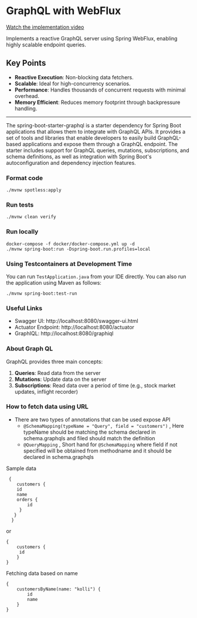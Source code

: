 # GraphQL with WebFlux

[Watch the implementation video](https://www.youtube.com/watch?v=kVSYVhmvNCI&t=876s)

Implements a reactive GraphQL server using Spring WebFlux, enabling highly scalable endpoint queries.

## Key Points

- **Reactive Execution**: Non-blocking data fetchers.
- **Scalable**: Ideal for high-concurrency scenarios.
- **Performance**: Handles thousands of concurrent requests with minimal overhead.
- **Memory Efficient**: Reduces memory footprint through backpressure handling.

---

The spring-boot-starter-graphql is a starter dependency for Spring Boot applications that allows them to integrate with GraphQL APIs. It provides a set of tools and libraries that enable developers to easily build GraphQL-based applications and expose them through a GraphQL endpoint. The starter includes support for GraphQL queries, mutations, subscriptions, and schema definitions, as well as integration with Spring Boot's autoconfiguration and dependency injection features. 

### Format code

```shell
./mvnw spotless:apply
```

### Run tests

```shell
./mvnw clean verify
```

### Run locally

```shell
docker-compose -f docker/docker-compose.yml up -d
./mvnw spring-boot:run -Dspring-boot.run.profiles=local
```

### Using Testcontainers at Development Time
You can run `TestApplication.java` from your IDE directly.
You can also run the application using Maven as follows:

```shell
./mvnw spring-boot:test-run
```

### Useful Links
* Swagger UI: http://localhost:8080/swagger-ui.html
* Actuator Endpoint: http://localhost:8080/actuator
* GraphIQL: http://localhost:8080/graphiql

### About Graph QL
GraphQL provides three main concepts:
1. **Queries**: Read data from the server
2. **Mutations**: Update data on the server
3. **Subscriptions**: Read data over a period of time (e.g., stock market updates, inflight recorder)

### How to fetch data using URL

- There are two types of annotations that can be used expose API
    * `@SchemaMapping(typeName = "Query", field = "customers")` , Here typeName should be matching the schema declared in schema.graphqls and filed should match the definition
    * `@QueryMapping` , Short hand for `@SchemaMapping` where field if not specified will be obtained from methodname and it should be declared in schema.graphqls
   
Sample data 

```
 {
    customers {
    id
    name
    orders {
        id
     }
   }
  }
```
   
or 

```
{
    customers {
     id
    }
}
```

Fetching data based on name

```
{
    customersByName(name: "kolli") {
        id
        name
    }
}
```
